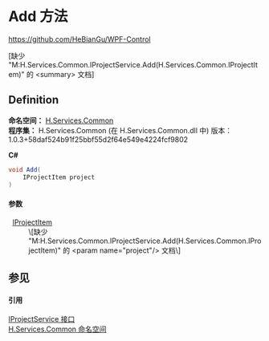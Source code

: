 # Add 方法
https://github.com/HeBianGu/WPF-Control

\[缺少 "M:H.Services.Common.IProjectService.Add(H.Services.Common.IProjectItem)" 的 &lt;summary&gt; 文档\]



## Definition
**命名空间：** <a href="b9cdd84f-6623-a51a-f53b-465103ced202">H.Services.Common</a>  
**程序集：** H.Services.Common (在 H.Services.Common.dll 中) 版本：1.0.3+58daf524b91f25bbf55d2f64e549e4224fcf9802

**C#**
``` C#
void Add(
	IProjectItem project
)
```



#### 参数
<dl><dt>  <a href="cd39a979-7236-cf01-4f00-b010922ca422">IProjectItem</a></dt><dd>\[缺少 "M:H.Services.Common.IProjectService.Add(H.Services.Common.IProjectItem)" 的 &lt;param name="project"/&gt; 文档\]</dd></dl>

## 参见


#### 引用
<a href="a9a2aa35-ae71-6583-255d-1826ea81ef74">IProjectService 接口</a>  
<a href="b9cdd84f-6623-a51a-f53b-465103ced202">H.Services.Common 命名空间</a>  
